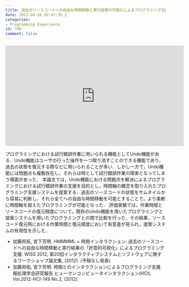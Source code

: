 ```yaml
---
title: 過去のソースコードへの自由な時間移動と実行結果の可視化によるプログラミング支援
date: 2012-04-26 02:47:35 Z
categories:
- Programming Experience
id: 748
comment: false
---
```


<iframe width="560" height="315" src="https://www.youtube.com/embed/5sHeAbS_d-c" frameborder="0" allowfullscreen></iframe>


プログラミングにおける試行錯誤作業に用いられる機能としてUndo機能がある．Undo機能はユーザの行った操作を一つ取り消すことのできる機能であり，過去の状態を復元する際などに用いられることが多い．しかし一方で，Undo機能には問題点も複数存在し，それらは時として試行錯誤作業の障害となってしまう場面があった． 本論文では，Undo機能における問題点を解決によるプログラミングにおける試行錯誤作業の支援を目的とし，時間軸の概念を取り入れたプログラミング支援システムを提案する．過去のソースコードの状態をサムネイルから容易に判断し，それら全てへの自由な時間移動を可能とすることで，より柔軟に時間軸を超えたプログラミングが可能となった． 評価実験では，作業時間とソースコードの復元精度について，既存のUndo機能を用いたプログラミングと提案システムを用いたプログラミングとの間で比較を行った．その結果，ソースコード復元時における作業時間と復元精度において有意差が見られ，提案システムの有用性を示した．

*   加藤邦拓, 宮下芳明. HMMMML × 時間インタラクション: 過去のソースコードへの自由な時間移動と実行結果の「好意的可視化」によるプログラミング支援. WISS 2012, 第20回インタラクティブシステムとソフトウェアに関するワークショップ論文集, (2012). (予稿なし発表)
*   加藤邦拓, 宮下芳明. 時間とのインタラクションによるプログラミング支援. 報処理学会研究報告 ヒューマンコンピュータインタラクション(HCI), Vol.2012-HCI-149 No.2, (2012).
